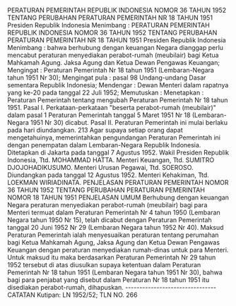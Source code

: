  PERATURAN PEMERINTAH REPUBLIK INDONESIA NOMOR 36 TAHUN 1952 TENTANG PERUBAHAN PERATURAN PEMERINTAH NR 18 TAHUN 1951 Presiden Republik Indonesia Menimbang : PERATURAN PEMERINTAH REPUBLIK INDONESIA NOMOR 36 TAHUN 1952 TENTANG PERUBAHAN PERATURAN PEMERINTAH NR 18 TAHUN 1951 Presiden Republik Indonesia Menimbang : bahwa berhubung dengan keuangan Negara dianggap perlu mencabut peraturan menyediakan perabot-rumah (meubilair) bagi Ketua Mahkamah Agung. Jaksa Agung dan Ketua Dewan Pengawas Keuangan;
Mengingat :
 Peraturan Pemerintah Nr 18 tahun 1951 (Lembaran-Negara tahun 1951 Nr 30); Mengingat pula : pasal 98 Undang-undang Dasar sementara Republik Indonesia; Mendengar : Dewan Menteri dalam rapatnya yang ke-20 pada tanggal 22 Juli 1952; Memutuskan : Menetapkan : Peraturan Pemerintah tentang mengubah Peraturan Pemerintah Nr 18 tahun 1951. Pasal I. Perkataan-perkataan "beserta perabot-rumah (meubilair)" dalam pasal 1 Peraturan Pemerintah tanggal 5 Maret 1951 Nr 18 (Lembaran- Negara 1951 Nr 30) dicabut. Pasal II. Peraturan Pemerintah ini mulai berlaku pada hari diundangkan. 213 Agar supaya setiap orang dapat mengetahuinya, memerintahkan pengundangan Peraturan Pemerintah ini dengan penempatan dalam Lembaran-Negara Republik Indonesia. Ditetapkan di Jakarta pada tanggal 7 Agustus 1952. Wakil Presiden Republik Indonesia, Ttd. MOHAMMAD HATTA. Menteri Keuangan, Ttd. SUMITRO DJOJOHADIKUSUMO. Menteri Urusan Pegawai, Ttd. SOEROSO. Diundangkan pada tanggal 12 Agustus 1952. Menteri Kehakiman, Ttd. LOEKMAN WIRIADINATA. PENJELASAN PERATURAN PEMERINTAH NOMOR 36 TAHUN 1952 TENTANG PERUBAHAN PERATURAN PEMERINTAH NOMOR 18 TAHUN 1951 PENJELASAN UMUM Berhubung dengan keuangan Negara peraturan menyediakan perabot-rumah (meubilair) bagi para Menteri termuat dalam Peraturan Pemerintah Nr 4 tahun 1950 (Lembaran Negara tahun 1950 Nr 15), telah dicabut dengan Peraturan Pemerintah tanggal 20 Juni 1952 Nr 29 (Lembaran Negara tahun 1952 Nr 40). Maksud Peraturan Pemerintah ialah menyesuaikan peraturan tentang perumahan bagi Ketua Mahkamah Agung, Jaksa Agung dan Ketua Dewan Pengawas Keuangan dengan peraturan menyediakan rumah-dinas untuk para Menteri. Untuk maksud itu maka berdasarkan Peraturan Pemerintah Nr 29 tahun 1952 tersebut di atas diusulkan supaya ketentuan dalam Peraturan Pemerintah Nr 18 tahun 1951 (Lembaran Negara tahun 1951 Nr 30), bahwa bagi para penjabat yang disebut dalam Peraturan Nr 18 tahun 1951 itu disediakan perabot-rumah, dihapuskan. -------------------------------- CATATAN Kutipan: LN 1952/52; TLN NO. 266
